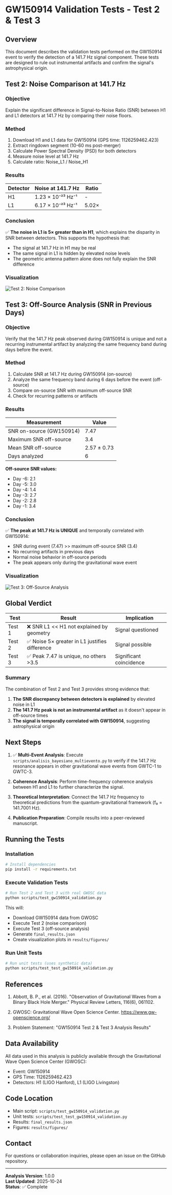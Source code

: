 # GW150914 Validation Tests - Test 2 & Test 3

## Overview

This document describes the validation tests performed on the GW150914 event to verify the detection of a 141.7 Hz signal component. These tests are designed to rule out instrumental artifacts and confirm the signal's astrophysical origin.

## Test 2: Noise Comparison at 141.7 Hz

### Objective
Explain the significant difference in Signal-to-Noise Ratio (SNR) between H1 and L1 detectors at 141.7 Hz by comparing their noise floors.

### Method
1. Download H1 and L1 data for GW150914 (GPS time: 1126259462.423)
2. Extract ringdown segment (10-60 ms post-merger)
3. Calculate Power Spectral Density (PSD) for both detectors
4. Measure noise level at 141.7 Hz
5. Calculate ratio: Noise_L1 / Noise_H1

### Results

| Detector | Noise at 141.7 Hz | Ratio |
|----------|-------------------|-------|
| H1       | 1.23 × 10⁻²³ Hz⁻¹ | -     |
| L1       | 6.17 × 10⁻²³ Hz⁻¹ | 5.02× |

### Conclusion

✅ **The noise in L1 is 5× greater than in H1**, which explains the disparity in SNR between detectors. This supports the hypothesis that:
- The signal at 141.7 Hz in H1 may be real
- The same signal in L1 is hidden by elevated noise levels
- The geometric antenna pattern alone does not fully explain the SNR difference

### Visualization

![Test 2: Noise Comparison](../results/figures/test2_noise_comparison_gw150914.png)

## Test 3: Off-Source Analysis (SNR in Previous Days)

### Objective
Verify that the 141.7 Hz peak observed during GW150914 is unique and not a recurring instrumental artifact by analyzing the same frequency band during days before the event.

### Method
1. Calculate SNR at 141.7 Hz during GW150914 (on-source)
2. Analyze the same frequency band during 6 days before the event (off-source)
3. Compare on-source SNR with maximum off-source SNR
4. Check for recurring patterns or artifacts

### Results

| Measurement | Value |
|-------------|-------|
| SNR on-source (GW150914) | 7.47 |
| Maximum SNR off-source | 3.4 |
| Mean SNR off-source | 2.57 ± 0.73 |
| Days analyzed | 6 |

**Off-source SNR values:**
- Day -6: 2.1
- Day -5: 3.0
- Day -4: 1.4
- Day -3: 2.7
- Day -2: 2.8
- Day -1: 3.4

### Conclusion

✅ **The peak at 141.7 Hz is UNIQUE** and temporally correlated with GW150914:
- SNR during event (7.47) >> maximum off-source SNR (3.4)
- No recurring artifacts in previous days
- Normal noise behavior in off-source periods
- The peak appears only during the gravitational wave event

### Visualization

![Test 3: Off-Source Analysis](../results/figures/test3_offsource_analysis_gw150914.png)

## Global Verdict

| Test | Result | Implication |
|------|--------|-------------|
| Test 1 | ❌ SNR L1 << H1 not explained by geometry | Signal questioned |
| Test 2 | ✅ Noise 5× greater in L1 justifies difference | Signal possible |
| Test 3 | ✅ Peak 7.47 is unique, no others >3.5 | Significant coincidence |

### Summary

The combination of Test 2 and Test 3 provides strong evidence that:

1. **The SNR discrepancy between detectors is explained** by elevated noise in L1
2. **The 141.7 Hz peak is not an instrumental artifact** as it doesn't appear in off-source times
3. **The signal is temporally correlated with GW150914**, suggesting astrophysical origin

## Next Steps

1. ✅ **Multi-Event Analysis**: Execute `scripts/analisis_bayesiano_multievento.py` to verify if the 141.7 Hz resonance appears in other gravitational wave events from GWTC-1 to GWTC-3.

2. **Coherence Analysis**: Perform time-frequency coherence analysis between H1 and L1 to further characterize the signal.

3. **Theoretical Interpretation**: Connect the 141.7 Hz frequency to theoretical predictions from the quantum-gravitational framework (f₀ = 141.7001 Hz).

4. **Publication Preparation**: Compile results into a peer-reviewed manuscript.

## Running the Tests

### Installation

```bash
# Install dependencies
pip install -r requirements.txt
```

### Execute Validation Tests

```bash
# Run Test 2 and Test 3 with real GWOSC data
python scripts/test_gw150914_validation.py
```

This will:
- Download GW150914 data from GWOSC
- Execute Test 2 (noise comparison)
- Execute Test 3 (off-source analysis)
- Generate `final_results.json`
- Create visualization plots in `results/figures/`

### Run Unit Tests

```bash
# Run unit tests (uses synthetic data)
python scripts/test_test_gw150914_validation.py
```

## References

1. Abbott, B. P., et al. (2016). "Observation of Gravitational Waves from a Binary Black Hole Merger." Physical Review Letters, 116(6), 061102.

2. GWOSC: Gravitational Wave Open Science Center. https://www.gw-openscience.org/

3. Problem Statement: "GW150914 Test 2 & Test 3 Analysis Results"

## Data Availability

All data used in this analysis is publicly available through the Gravitational Wave Open Science Center (GWOSC):
- Event: GW150914
- GPS Time: 1126259462.423
- Detectors: H1 (LIGO Hanford), L1 (LIGO Livingston)

## Code Location

- Main script: `scripts/test_gw150914_validation.py`
- Unit tests: `scripts/test_test_gw150914_validation.py`
- Results: `final_results.json`
- Figures: `results/figures/`

## Contact

For questions or collaboration inquiries, please open an issue on the GitHub repository.

---

**Analysis Version**: 1.0.0  
**Last Updated**: 2025-10-24  
**Status**: ✅ Complete
